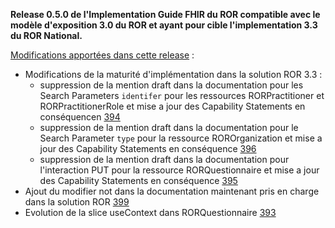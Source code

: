 **Release 0.5.0 de l'Implementation Guide FHIR du ROR compatible avec le modèle d'exposition 3.0 du ROR et ayant pour cible l'implementation 3.3 du ROR National.**


[Modifications apportées dans cette release](https://github.com/ansforge/IG-fhir-repertoire-offre-ressources-sante/milestone/9?closed=1) :

* Modifications de la maturité d'implémentation dans la solution ROR 3.3 :
  * suppression de la mention draft dans la documentation pour les Search Parameters `identifer` pour les ressources RORPractitioner et RORPractitionerRole et mise a jour des Capability Statements en conséquencen [394](https://github.com/ansforge/IG-fhir-repertoire-offre-ressources-sante/issues/394)
  * suppression de la mention draft dans la documentation pour le Search Parameter `type` pour la ressource  ROROrganization et mise a jour des Capability Statements en conséquence [396](https://github.com/ansforge/IG-fhir-repertoire-offre-ressources-sante/issues/396)
  * suppression de la mention draft dans la documentation pour l'interaction PUT pour la ressource RORQuestionnaire et mise a jour des Capability Statements en conséquence [395](https://github.com/ansforge/IG-fhir-repertoire-offre-ressources-sante/issues/395)
* Ajout du modifier not dans la documentation maintenant pris en charge dans la solution ROR  [399](https://github.com/ansforge/IG-fhir-repertoire-offre-ressources-sante/pull/399)
* Evolution de la slice useContext dans RORQuestionnaire [393](https://github.com/ansforge/IG-fhir-repertoire-offre-ressources-sante/pull/393)